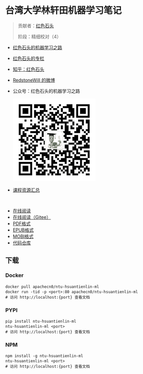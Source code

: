 # 台湾大学林轩田机器学习笔记

> 贡献者：[红色石头](https://github.com/RedstoneWill)
>
> 阶段：精细校对（4）

+   [红色石头的机器学习之路](https://redstonewill.github.io/)
+   [红色石头的专栏](http://blog.csdn.net/red_stone1)
+   [知乎：红色石头](https://www.zhihu.com/people/red_stone_wl)
+   [RedstoneWill 的微博](http://weibo.com/redstonewill)
+   公众号：红色石头的机器学习之路
    
    ![](img/bcfd4502ab6871092be264c682958b45.jpg)
    
+   [课程资源汇总](https://github.com/RedstoneWill/NTU-HsuanTienLin-MachineLearning)

&zwj;

+ [在线阅读](https://ntuml.apachecn.org)
+ [在线阅读（Gitee）](https://apachecn.gitee.io/ntu-hsuantienlin-ml/)
+ [PDF格式](https://www.gitbook.com/download/pdf/book/wizardforcel/ntu-hsuantienlin-ml)
+ [EPUB格式](https://www.gitbook.com/download/epub/book/wizardforcel/ntu-hsuantienlin-ml)
+ [MOBI格式](https://www.gitbook.com/download/mobi/book/wizardforcel/ntu-hsuantienlin-ml)
+ [代码仓库](https://github.com/apachecn/ntu-hsuantienlin-ml)


## 下载

### Docker

```
docker pull apachecn0/ntu-hsuantienlin-ml
docker run -tid -p <port>:80 apachecn0/ntu-hsuantienlin-ml
# 访问 http://localhost:{port} 查看文档
```

### PYPI

```
pip install ntu-hsuantienlin-ml
ntu-hsuantienlin-ml <port>
# 访问 http://localhost:{port} 查看文档
```

### NPM

```
npm install -g ntu-hsuantienlin-ml
ntu-hsuantienlin-ml <port>
# 访问 http://localhost:{port} 查看文档
```
